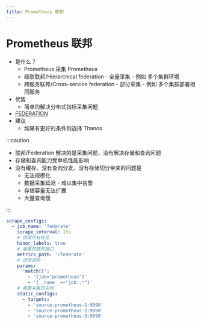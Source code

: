 ```yaml
---
title: Prometheus 联邦
---
```


# Prometheus 联邦

* 是什么？
  * Prometheus 采集 Prometheus
  * 级联联邦/Hierarchical federation - 全量采集 - 例如 多个集群环境
  * 跨服务联邦/Cross-service federation - 部分采集 - 例如 多个集群部署相同服务
* 优势
  * 简单的解决分布式指标采集问题
* [FEDERATION](https://prometheus.io/docs/prometheus/latest/federation/)
* 建议
  * 如果有更好的条件则选择 Thanos

:::caution

* 联邦/Federation 解决的是采集问题，没有解决存储和查询问题
* 存储和查询能力受单机性能影响
* 没有缓存、没有查询分发、没有存储切分带来的问题是
  * 无法规模化
  * 数据采集延迟 - 难以集中告警
  * 存储容量无法扩展
  * 大量查询慢

:::

```yaml
scrape_configs:
  - job_name: 'federate'
    scrape_interval: 15s
    # 保留所有标签
    honor_labels: true
    # 暴露的联邦接口
    metrics_path: '/federate'
    # 选择指标 -
    params:
      'match[]':
        - '{job="prometheus"}'
        - '{__name__=~"job:.*"}'
    # 需要采集的实例
    static_configs:
      - targets:
        - 'source-prometheus-1:9090'
        - 'source-prometheus-2:9090'
        - 'source-prometheus-3:9090'
```
